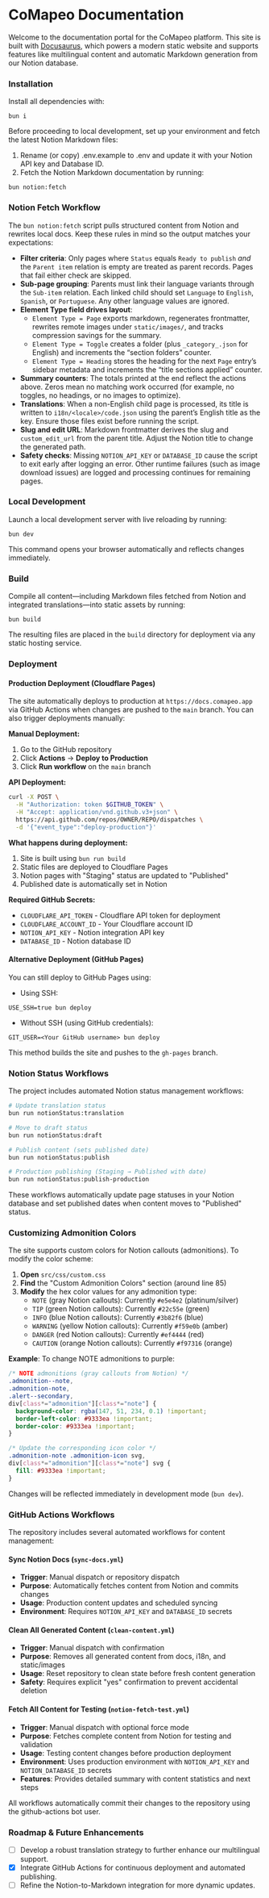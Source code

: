 # CoMapeo Documentation

Welcome to the documentation portal for the CoMapeo platform. This site is built with [Docusaurus](https://docusaurus.io/), which powers a modern static website and supports features like multilingual content and automatic Markdown generation from our Notion database.

### Installation

Install all dependencies with:

```
bun i
```

Before proceeding to local development, set up your environment and fetch the latest Notion Markdown files:

1. Rename (or copy) .env.example to .env and update it with your Notion API key and Database ID.
2. Fetch the Notion Markdown documentation by running:

```
bun notion:fetch
```

### Notion Fetch Workflow

The `bun notion:fetch` script pulls structured content from Notion and rewrites local docs. Keep these rules in mind so the output matches your expectations:

- **Filter criteria**: Only pages where `Status` equals `Ready to publish` _and_ the `Parent item` relation is empty are treated as parent records. Pages that fail either check are skipped.
- **Sub-page grouping**: Parents must link their language variants through the `Sub-item` relation. Each linked child should set `Language` to `English`, `Spanish`, or `Portuguese`. Any other language values are ignored.
- **Element Type field drives layout**:
  - `Element Type = Page` exports markdown, regenerates frontmatter, rewrites remote images under `static/images/`, and tracks compression savings for the summary.
  - `Element Type = Toggle` creates a folder (plus `_category_.json` for English) and increments the “section folders” counter.
  - `Element Type = Heading` stores the heading for the next `Page` entry’s sidebar metadata and increments the “title sections applied” counter.
- **Summary counters**: The totals printed at the end reflect the actions above. Zeros mean no matching work occurred (for example, no toggles, no headings, or no images to optimize).
- **Translations**: When a non-English child page is processed, its title is written to `i18n/<locale>/code.json` using the parent’s English title as the key. Ensure those files exist before running the script.
- **Slug and edit URL**: Markdown frontmatter derives the slug and `custom_edit_url` from the parent title. Adjust the Notion title to change the generated path.
- **Safety checks**: Missing `NOTION_API_KEY` or `DATABASE_ID` cause the script to exit early after logging an error. Other runtime failures (such as image download issues) are logged and processing continues for remaining pages.

### Local Development

Launch a local development server with live reloading by running:

```
bun dev
```

This command opens your browser automatically and reflects changes immediately.

### Build

Compile all content—including Markdown files fetched from Notion and integrated translations—into static assets by running:

```
bun build
```

The resulting files are placed in the `build` directory for deployment via any static hosting service.

### Deployment

#### Production Deployment (Cloudflare Pages)

The site automatically deploys to production at `https://docs.comapeo.app` via GitHub Actions when changes are pushed to the `main` branch. You can also trigger deployments manually:

**Manual Deployment:**
1. Go to the GitHub repository
2. Click **Actions** → **Deploy to Production**
3. Click **Run workflow** on the `main` branch

**API Deployment:**
```bash
curl -X POST \
  -H "Authorization: token $GITHUB_TOKEN" \
  -H "Accept: application/vnd.github.v3+json" \
  https://api.github.com/repos/OWNER/REPO/dispatches \
  -d '{"event_type":"deploy-production"}'
```

**What happens during deployment:**
1. Site is built using `bun run build`
2. Static files are deployed to Cloudflare Pages
3. Notion pages with "Staging" status are updated to "Published" 
4. Published date is automatically set in Notion

**Required GitHub Secrets:**
- `CLOUDFLARE_API_TOKEN` - Cloudflare API token for deployment
- `CLOUDFLARE_ACCOUNT_ID` - Your Cloudflare account ID
- `NOTION_API_KEY` - Notion integration API key
- `DATABASE_ID` - Notion database ID

#### Alternative Deployment (GitHub Pages)

You can still deploy to GitHub Pages using:

- Using SSH:

```
USE_SSH=true bun deploy
```

- Without SSH (using GitHub credentials):

```
GIT_USER=<Your GitHub username> bun deploy
```

This method builds the site and pushes to the `gh-pages` branch.

### Notion Status Workflows

The project includes automated Notion status management workflows:

```bash
# Update translation status
bun run notionStatus:translation

# Move to draft status  
bun run notionStatus:draft

# Publish content (sets published date)
bun run notionStatus:publish

# Production publishing (Staging → Published with date)
bun run notionStatus:publish-production
```

These workflows automatically update page statuses in your Notion database and set published dates when content moves to "Published" status.

### Customizing Admonition Colors

The site supports custom colors for Notion callouts (admonitions). To modify the color scheme:

1. **Open** `src/css/custom.css`
2. **Find** the "Custom Admonition Colors" section (around line 85)
3. **Modify** the hex color values for any admonition type:
   - `NOTE` (gray Notion callouts): Currently `#e5e4e2` (platinum/silver)
   - `TIP` (green Notion callouts): Currently `#22c55e` (green)
   - `INFO` (blue Notion callouts): Currently `#3b82f6` (blue)
   - `WARNING` (yellow Notion callouts): Currently `#f59e0b` (amber)
   - `DANGER` (red Notion callouts): Currently `#ef4444` (red)
   - `CAUTION` (orange Notion callouts): Currently `#f97316` (orange)

**Example**: To change NOTE admonitions to purple:
```css
/* NOTE admonitions (gray callouts from Notion) */
.admonition--note,
.admonition-note,
.alert--secondary,
div[class*="admonition"][class*="note"] {
  background-color: rgba(147, 51, 234, 0.1) !important;
  border-left-color: #9333ea !important;
  border-color: #9333ea !important;
}

/* Update the corresponding icon color */
.admonition-note .admonition-icon svg,
div[class*="admonition"][class*="note"] svg {
  fill: #9333ea !important;
}
```

Changes will be reflected immediately in development mode (`bun dev`).

### GitHub Actions Workflows

The repository includes several automated workflows for content management:

#### Sync Notion Docs (`sync-docs.yml`)
- **Trigger**: Manual dispatch or repository dispatch
- **Purpose**: Automatically fetches content from Notion and commits changes
- **Usage**: Production content updates and scheduled syncing
- **Environment**: Requires `NOTION_API_KEY` and `DATABASE_ID` secrets

#### Clean All Generated Content (`clean-content.yml`)
- **Trigger**: Manual dispatch with confirmation
- **Purpose**: Removes all generated content from docs, i18n, and static/images
- **Usage**: Reset repository to clean state before fresh content generation
- **Safety**: Requires explicit "yes" confirmation to prevent accidental deletion

#### Fetch All Content for Testing (`notion-fetch-test.yml`)
- **Trigger**: Manual dispatch with optional force mode
- **Purpose**: Fetches complete content from Notion for testing and validation
- **Usage**: Testing content changes before production deployment
- **Environment**: Uses production environment with `NOTION_API_KEY` and `NOTION_DATABASE_ID` secrets
- **Features**: Provides detailed summary with content statistics and next steps

All workflows automatically commit their changes to the repository using the github-actions bot user.

### Roadmap & Future Enhancements

- [ ] Develop a robust translation strategy to further enhance our multilingual support.
- [x] Integrate GitHub Actions for continuous deployment and automated publishing.
- [ ] Refine the Notion-to-Markdown integration for more dynamic updates.
